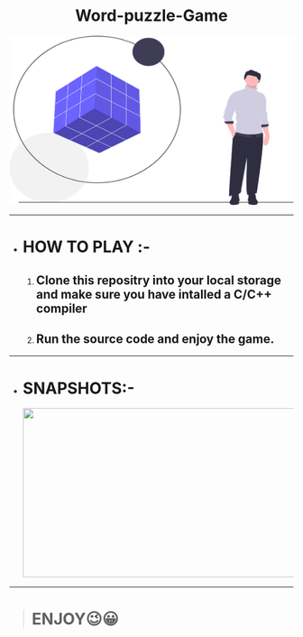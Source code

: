 <h1 align="center">Word-puzzle-Game</h1>

<img src="images/dani.svg" height="300px" width="600px"  >

***

- # HOW TO PLAY :-
  1. ## Clone this repositry into your local storage and make sure you have intalled a C/C++ compiler 
  2. ## Run the source code and enjoy the game. 

***

- # SNAPSHOTS:-

   <img src="" height="300px" width="500px">
   
***

> # ENJOY😉😀 
   
   
